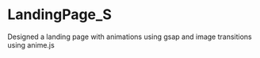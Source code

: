 # LandingPage_S

Designed a landing page with animations using gsap and image transitions using anime.js
